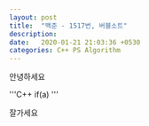 ```yaml
---
layout: post
title:  "백준 - 1517번, 버블소트"
description: 
date:   2020-01-21 21:03:36 +0530
categories: C++ PS Algorithm
---
```

안녕하세요

'''C++
	if(a)
'''

잘가세요